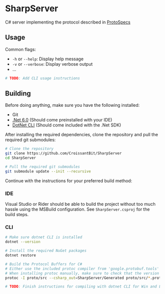 # SharpServer

C# server implementing the protocol described in [ProtoSpecs](https://github.com/CroissantBit/ProtoSpecs)

## Usage

Common flags:

- `-h` or `--help`: Display help message
- `-v` or `--verbose`: Display verbose output
- ...

```bash
# TODO: Add CLI usage instructions
```

## Building

Before doing anything, make sure you have the following installed:

- Git
- [.Net 6.0](https://learn.microsoft.com/en-us/dotnet/core/install/) (Should come preinstalled with your IDE)
- [DotNet CLI](https://learn.microsoft.com/en-us/dotnet/core/install/) (Should come included with the .Net SDK)

After installing the required dependencies, clone the repository and pull the required git submodules:

```bash
# Clone the repository
git clone https://github.com/CroissantBit/SharpServer
cd SharpServer

# Pull the required git submodules
git submodule update --init --recursive
```

Continue with the instructions for your preferred build method:

### IDE

Visual Studio or Rider should be able to build the project without too much hassle using the MSBuild configuration.
See `SharpServer.csproj` for the build steps.

### CLI

```bash
# Make sure dotnet CLI is installed
dotnet --version

# Install the required NuGet packages
dotnet restore

# Build the Protocol Buffers for C#
# Either use the included protoc compiler from 'google.protobuf.tools' package or install protoc manually
# When installing protoc manually, make sure to check that the version is up to date (use the same version that the project uses for best compatibility)
protoc -I proto/src --csharp_out=SharpServer/Generated proto/src/*.proto

# TODO: Finish instructions for compiling with dotnet CLI for Win and Linux targets
```
